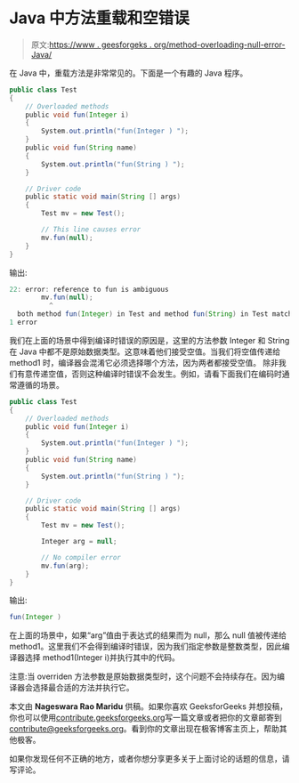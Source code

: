 # Java 中方法重载和空错误

> 原文:[https://www . geesforgeks . org/method-overloading-null-error-Java/](https://www.geeksforgeeks.org/method-overloading-null-error-java/)

在 Java 中，重载方法是非常常见的。下面是一个有趣的 Java 程序。

```java
public class Test
{
    // Overloaded methods
    public void fun(Integer i)
    {
        System.out.println("fun(Integer ) ");
    }
    public void fun(String name)
    {
        System.out.println("fun(String ) ");
    }

    // Driver code 
    public static void main(String [] args)
    {
        Test mv = new Test();

        // This line causes error
        mv.fun(null);
    }
}
```

输出:

```java
22: error: reference to fun is ambiguous
        mv.fun(null);
          ^
  both method fun(Integer) in Test and method fun(String) in Test match
1 error
```

我们在上面的场景中得到编译时错误的原因是，这里的方法参数 Integer 和 String 在 Java 中都不是原始数据类型。这意味着他们接受空值。当我们将空值传递给 method1 时，编译器会混淆它必须选择哪个方法，因为两者都接受空值。
除非我们有意传递空值，否则这种编译时错误不会发生。例如，请看下面我们在编码时通常遵循的场景。

```java
public class Test
{
    // Overloaded methods
    public void fun(Integer i)
    {
        System.out.println("fun(Integer ) ");
    }
    public void fun(String name)
    {
        System.out.println("fun(String ) ");
    }

    // Driver code
    public static void main(String [] args)
    {
        Test mv = new Test();

        Integer arg = null;

        // No compiler error
        mv.fun(arg);
    }
}
```

输出:

```java
fun(Integer ) 

```

在上面的场景中，如果“arg”值由于表达式的结果而为 null，那么 null 值被传递给 method1。这里我们不会得到编译时错误，因为我们指定参数是整数类型，因此编译器选择 method1(Integer i)并执行其中的代码。

注意:当 overriden 方法参数是原始数据类型时，这个问题不会持续存在。因为编译器会选择最合适的方法并执行它。

本文由 **Nageswara Rao Maridu** 供稿。如果你喜欢 GeeksforGeeks 并想投稿，你也可以使用[contribute.geeksforgeeks.org](http://www.contribute.geeksforgeeks.org)写一篇文章或者把你的文章邮寄到 contribute@geeksforgeeks.org。看到你的文章出现在极客博客主页上，帮助其他极客。

如果你发现任何不正确的地方，或者你想分享更多关于上面讨论的话题的信息，请写评论。